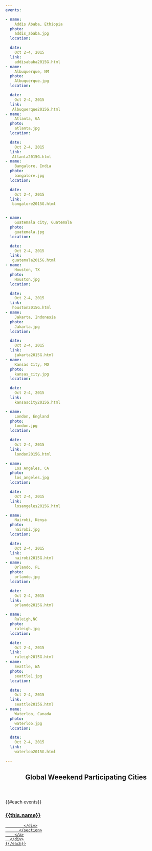 ```yaml
---
events:

- name:
    Addis Ababa, Ethiopia 
  photo:
    addis_ababa.jpg
  location:

  date:
    Oct 2-4, 2015
  link:
    addisababa2015G.html
- name:
    Albuquerque, NM 
  photo:
    Albuquerque.jpg
  location:

  date:
    Oct 2-4, 2015
  link:
   Albuquerque2015G.html
- name:
    Atlanta, GA
  photo:
    atlanta.jpg
  location:

  date:
    Oct 2-4, 2015
  link:
   Atlanta2015G.html
- name:
    Bangalore, India 
  photo:
    bangalore.jpg
  location:

  date:
    Oct 2-4, 2015
  link:
   bangalore2015G.html


- name:
    Guatemala city, Guatemala
  photo:
    guatemala.jpg
  location:

  date:
    Oct 2-4, 2015
  link:
   guatemala2015G.html
- name:
    Houston, TX
  photo:
    Houston.jpg
  location:

  date:
    Oct 2-4, 2015
  link:
   houston2015G.html
- name:
    Jakarta, Indonesia
  photo:
    Jakarta.jpg
  location:

  date:
    Oct 2-4, 2015
  link:
    jakarta2015G.html
- name:
    Kansas City, MO
  photo:
    kansas_city.jpg
  location:

  date:
    Oct 2-4, 2015 
  link:
    kansascity2015G.html

- name:
    London, England
  photo:
    london.jpg
  location:

  date:
    Oct 2-4, 2015 
  link:
    london2015G.html

- name:
    Los Angeles, CA
  photo:
    los_angeles.jpg
  location:

  date:
    Oct 2-4, 2015 
  link:
    losangeles2015G.html    

- name:
    Nairobi, Kenya
  photo:
    nairobi.jpg
  location:

  date:
    Oct 2-4, 2015
  link:
    nairobi2015G.html   
- name:
    Orlando, FL 
  photo:
    orlando.jpg
  location:

  date:
    Oct 2-4, 2015
  link:
    orlando2015G.html

- name:
    Raleigh,NC
  photo:
    raleigh.jpg
  location:

  date:
    Oct 2-4, 2015
  link:
    raleigh2015G.html
- name:
    Seattle, WA
  photo:
    seattle1.jpg
  location:

  date:
    Oct 2-4, 2015 
  link:
    seattle2015G.html
- name:
    Waterloo, Canada
  photo:
    waterloo.jpg
  location:

  date:
    Oct 2-4, 2015 
  link:
    waterloo2015G.html
    
---
```



<section class="wrapper style3 container special-alt">
  <header class="major">
    <h2><strong>Global Weeekend Participating Cities</strong></h2>
  </header>
  <div class="row">
    {{#each events}}
      <div class="6u">
        <a href="{{this.link}}">
          <section class="event-image" style="background-image: url({{../assets}}/images/events/{{this.photo}});">
            <div class="image-overlay">
              <h3>{{this.name}}</h3>

            </div>
          </section>
        </a>
      </div>
    {{/each}}
  </div>
<!--
       <footer class="major">
        <ul class="buttons">
          <li><a href="#" class="button">See More</a></li>
        </ul>
      </footer>
      -->
</section>
